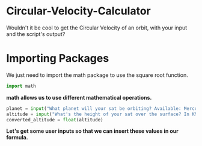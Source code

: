# Circular-Velocity-Calculator
Wouldn't it be cool to get the Circular Velocity of an orbit, with your input and the script's output?

# Importing Packages
We just need to import the math package to use the square root function.

``` python
import math
```
**math allows us to use different mathematical operations.**

``` python
planet = input("What planet will your sat be orbiting? Available: Mercury, Venus, Earth and Mars -> ")
altitude = input("What's the height of your sat over the surface? In KM:  ") 
converted_altitude = float(altitude)
```
**Let's get some user inputs so that we can insert these values in our formula.**
